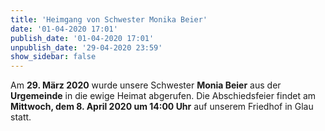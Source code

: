 ```yaml
---
title: 'Heimgang von Schwester Monika Beier'
date: '01-04-2020 17:01'
publish_date: '01-04-2020 17:01'
unpublish_date: '29-04-2020 23:59'
show_sidebar: false
---
```


Am **29. März 2020** wurde unsere Schwester **Monia Beier** aus der **Urgemeinde** in die ewige Heimat abgerufen. Die Abschiedsfeier findet am **Mittwoch, dem 8. April 2020 um 14:00 Uhr** auf unserem Friedhof in Glau statt.